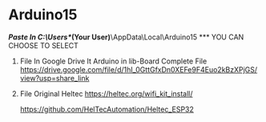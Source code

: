# Arduino15
***Paste In C:\Users\**(Your User)**\AppData\Local\Arduino15 ***
YOU CAN CHOOSE TO SELECT

1. File In Google Drive It Arduino in lib-Board Complete File  
    https://drive.google.com/file/d/1hI_0GttGfxDn0XEFe9F4Euo2kBzXPjGS/view?usp=share_link


2. File Original Heltec
    https://heltec.org/wifi_kit_install/

    https://github.com/HelTecAutomation/Heltec_ESP32
